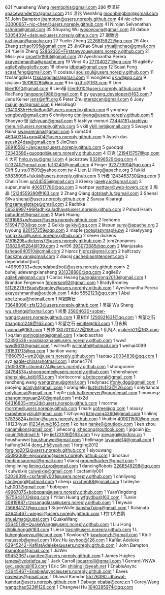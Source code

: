 631 Yuansheng Wang <membphis@gmail.com>
286 罗泽轩 <spacewanderlzx@gmail.com>
214 温铭 WenMing <moonbingbing@gmail.com>
51 John Bampton <jbampton@users.noreply.github.com>
44 nic-chen <33000667+nic-chen@users.noreply.github.com>
41 Nirojan Selvanathan <sshniro@gmail.com>
35 Shuyang Wu <wosoyoung@gmail.com>
28 dabue <53054094+dabue@users.noreply.github.com>
27 琚致远 <juzhiyuan@apache.org>
27 Yuelin Zheng <2226815922@qq.com>
26 Alex Zhang <zchao1995@gmail.com>
25 JinChao Shuai <shuaijinchao@gmail.com>
24 Yuelin Zheng <52862365+Firstsawyou@users.noreply.github.com>
21 Miss-you <snowfly1993@gmail.com>
20 Ayeshmantha Perera <akayeshmantha@apache.org>
19 Vinci Xu <277040271@qq.com>
18 agile6v <agile6v@agile6v.com>
18 idbeta <idbeta@gmail.com>
12 Scaat Feng <scaat.feng@gmail.com>
11 coolsoul <soulsoul@users.noreply.github.com>
11 tzssangglass <tzssangglass@gmail.com>
11 wonglend <gk.wl@qq.com>
9 qiujiayu <153163285@qq.com>
9 kv <gxthrj@163.com>
9 Lien <lilien1010@gmail.com>
8 Lien锤 <lilien1010@users.noreply.github.com>
8 RocFang <fangpeng1986@gmail.com>
8 gy <guyang_developer@163.com>
7 Jens Keiner <jens@nfft.org>
6 Peter Zhu <starszcan@gmail.com>
6 Joey <majunjiev@gmail.com>
6 HelloBug0 <73410835+HelloBug0@users.noreply.github.com>
6 yongboy <yongboy@gmail.com>
6 chnliyong <chnliyong@users.noreply.github.com>
5 Shaoyao·琚 <jjzhiyuan@gmail.com>
5 tashiya-menuri <73444151+tashiya-menuri@users.noreply.github.com>
5 vkill <vkill.net@gmail.com>
5 Swayam Raina <swayamraina@gmail.com>
5 xxm404 <46340314+xxm404@users.noreply.github.com>
5 Ayush das <ayush24das@gmail.com>
5 JinChen <36916582+Jaycean@users.noreply.github.com>
5 guoqqqi <72343596+guoqqqi@users.noreply.github.com>
4 贝克 <1219415757@qq.com>
4 大可 <hnlq.sysu@gmail.com>
4 jackstraw <932698529@qq.com>
4 fc13240@gmail.com <fc13240@gmail.com>
4 Finger <923779914@qq.com>
4 Cliff Su <stu01509@yahoo.com.tw>
4 Lien Li <liling@apache.org>
3 fukiki <59835099+fukiki@users.noreply.github.com>
3 行者 <1243463730@qq.com>
3 ChelinTsien <jun54555@gmail.com>
3 iGeeky <igeeky.io@gmail.com>
3 super_mario <406517780@qq.com>
3 wettper <wettper@web-lovers.com>
3 周晶 <15134559390@163.com>
2 Zhang Qiang <dotslash.lu@gmail.com>
2 Shenal Silva <shenal@users.noreply.github.com>
2 Sarasa Kisaragi <lingsamuelgrace@gmail.com>
2 Radhika <56536997+96RadhikaJadhav@users.noreply.github.com>
2 Pahud Hsieh <pahudnet@gmail.com>
2 Mark Huang <8191686+wfnuser@users.noreply.github.com>
2 leehome <515947130@qq.com>
2 Geikiy <geikiy@qq.com>
2 litesun <sunyi@apache.org>
2 lyyoung <920157259@qq.com>
2 map1e <root@lazymaple.pw>
2 roketyyang <yangxikun@users.noreply.github.com>
2 seven dickens <41516298+dickens7@users.noreply.github.com>
2 tom2nonames <13682645264@139.com>
2 wrl96 <393073685@qq.com>
2 Manjusaka <lizheao940510@gmail.com>
2 hiproz <hiproz@gmail.com>
2 halfcrazy <hackzhuyan@gmail.com>
2 diaosj <cachediao@tencent.com>
2 dependabot[bot] <49699333+dependabot[bot]@users.noreply.github.com>
2 buhejiudewangxiansheng <931338880@qq.com>
2 agile6v <agile6v@gmail.com>
1 Carlos Hwang <huangjianrong2010@gmail.com>
1 Brandon Fergerson <fergerson92@gmail.com>
1 BradyBromley <51128276+BradyBromley@users.noreply.github.com>
1 Ayeshmantha Perera <akayeshmantha@outlook.com>
1 Ado <5552123@qq.com>
1 Abel <abel.zhou@hotmail.com>
1 阿姆斯壮 <73648096+zfs123@users.noreply.github.com>
1 吴晟 Wu Sheng <wu.sheng@foxmail.com>
1 尚墨 <35804630+sober-wang@users.noreply.github.com>
1 夏树洋 <1256921631@qq.com>
1 希望之石 <zhangbo1248@163.com>
1 希望之石 <emitle@163.com>
1 月夜枫 <cyxinda@163.com>
1 苏帅 <13070110772@189.cn>
1 仇柯人 <qiuker521@163.com>
1 xq.tian <springqiang@gmail.com>
1 xiaobiaozhao <52393536+xiaobiaozhao@users.noreply.github.com>
1 wwd <wwd5613@gmail.com>
1 willmafh <willmafh@hotmail.com>
1 weihai4099 <781531713@qq.com>
1 tiantian wang <11660793+wtt20@users.noreply.github.com>
1 taotao <20034838@qq.com>
1 syz <eagle-china@hotmail.com>
1 stone4774 <25053818+stone4774@users.noreply.github.com>
1 shoogoome <34764574+shoogoome@users.noreply.github.com>
1 shenshaoye <shenxinjie_kd@163.com>
1 sbritocorral <s.britocorral@gmail.com>
1 renzheng.wang <wangrzneu@gmail.com>
1 redynasc <ifonly.dgg@gmail.com>
1 paoying <acmlyh@gmail.com>
1 orangleliu <liuzhizhi123@126.com>
1 onlytiancai <onlytiancai@gmail.com>
1 np1e <nick.hafkemeyer@googlemail.com>
1 muxueqz <zhangmingyuan240@gmail.com>
1 mtx2d <64316805+mtx2d@users.noreply.github.com>
1 morrme <morrme@users.noreply.github.com>
1 mark <uptree@qq.com>
1 maosy <maoshengyizjut@gmail.com>
1 lizhiyong <lizhiyong4360@gmail.com>
1 linlinnj <57835824+linlinnj@users.noreply.github.com>
1 lihuibin <409011500@qq.com>
1 li1234yun <li1234yun@163.com>
1 ko han <hanke0@outlook.com>
1 ken zhou <nanamikon@gmail.com>
1 jxhecong <jxhecong@outlook.com>
1 jpgouin <jp-gouin@hotmail.fr>
1 jie <jie123108@163.com>
1 ivy <xieyang@dodora.cn>
1 houshunwei <houshunwei@gmail.com>
1 hellmage <luyunxie14@gmail.com>
1 haifeng9414 <dong_hf@yeah.net>
1 forging2012 <forging2012@users.noreply.github.com>
1 eiyouwang <35093069+eiyouwang@users.noreply.github.com>
1 dinosaur <thedinosaurmail@gmail.com>
1 diaosj <groundhacker@gmail.com>
1 dengliming <liming.d.pro@gmail.com>
1 dancingRobots <2268549298@qq.com>
1 cuiweixie <cuiweixie@gmail.com>
1 cscfamily001 <52036399+cscfamily001@users.noreply.github.com>
1 chnliyong <chnliyong@hotmail.com>
1 chenjx <cjxchen88@gmail.com>
1 brileyhe <hzh007@gmail.com>
1 bobopan <49967075+bobopan@users.noreply.github.com>
1 YuanYingdong <1975643103@qq.com>
1 Yitian Huang <wfgydbu@163.com>
1 Turein <30819887+tzssangglass@users.noreply.github.com>
1 Tinywan <756684177@qq.com>
1 SuperWalle <tiansha7xing@gmail.com>
1 Raisinata <43645467+wingsjj@users.noreply.github.com>
1 村口大白鹅 <shuai.mao@upai.com>
1 QuakeWang <45645138+QuakeWang@users.noreply.github.com>
1 Liu Hong <dhbliuhong@163.com>
1 Linsir <linsir@users.noreply.github.com>
1 L <liuhengloveyou@icloud.com>
1 KowloonZh <kowloonzh@gmail.com>
1 Kirill <mausspb@gmail.com>
1 Kev.Hu <kevhoo@126.com>
1 Kafilat Adeleke <62945242+KafilatAdeleke@users.noreply.github.com>
1 John Bampton <jbampton@gmail.com>
1 JiaWei <69452367+ganttee@users.noreply.github.com>
1 James Hughes <james@yobriefca.se>
1 Jack Carroll <jpcarrrolll@gmail.com>
1 Gerrard-YNWA <gyc_ssdut@163.com>
1 Eric Shi <shibingli@yeah.net>
1 EnableAsync <43645467+EnableAsync@users.noreply.github.com>
1 Eaves <eavesmy@gmail.com>
1 Dhawal Kamdar <55776390+dhawal-kamdar@users.noreply.github.com>
1 Dabuge <obaba@eore.cn>
1 Corey.Wang <wangchao523@126.com>
1 Changwei Hu <1040385974@qq.com>
